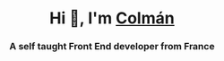 <h1 align="center">Hi 👋, I'm <a href="https://100rabhcsmc.github.io/Me.io/" target="blank">
Colmán</a></h1>
<h3 align="center">A self taught Front End developer from France</h3>
